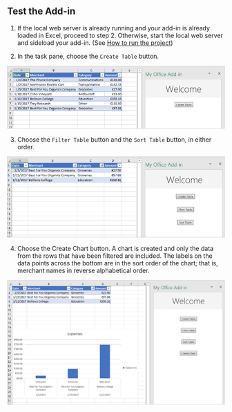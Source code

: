 ## Test the Add-in

1. If the local web server is already running and your add-in is already loaded in Excel, proceed to step 2. Otherwise, start the local web server and sideload your add-in. (See [How to run the project](./how-to-run-the-project.md))

2. In the task pane, choose the `Create Table` button.

![expected-output-image-1](../assets/how-to-test-the-project/excel-tutorial-create-table-2.png)

3. Choose the `Filter Table` button and the `Sort Table` button, in either order.

![expected-output-image-2](../assets/how-to-test-the-project/excel-tutorial-filter-and-sort-table-2.png)

4. Choose the Create Chart button. A chart is created and only the data from the rows that have been filtered are included. The labels on the data points across the bottom are in the sort order of the chart; that is, merchant names in reverse alphabetical order.

![expected-output-image-3](../assets/how-to-test-the-project/excel-tutorial-create-chart-2.png)

